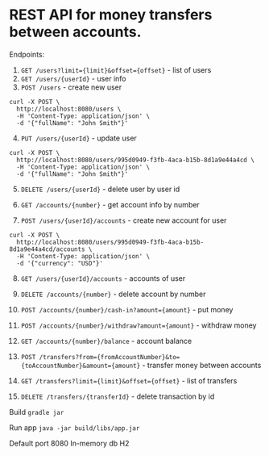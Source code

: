 # REST API for money transfers between accounts.

Endpoints:

1.  `GET /users?limit={limit}&offset={offset}` - list of users
2.  `GET /users/{userId}` - user info
3.  `POST /users` - create new user
```$xslt
curl -X POST \
  http://localhost:8080/users \
  -H 'Content-Type: application/json' \
  -d '{"fullName": "John Smith"}'
```
4.  `PUT /users/{userId}` - update user 
```$xslt
curl -X POST \
  http://localhost:8080/users/995d0949-f3fb-4aca-b15b-8d1a9e44a4cd \
  -H 'Content-Type: application/json' \
  -d '{"fullName": "John Smith"}'
```
5.  `DELETE /users/{userId}` - delete user by user id

6.  `GET /accounts/{number}` - get account info by number
7.  `POST /users/{userId}/accounts` - create new account for user
```$xslt
curl -X POST \
  http://localhost:8080/users/995d0949-f3fb-4aca-b15b-8d1a9e44a4cd/accounts \
  -H 'Content-Type: application/json' \
  -d '{"currency": "USD"}'
```
8.  `GET /users/{userId}/accounts` - accounts of user
9.  `DELETE /accounts/{number}` - delete account by number
10. `POST /accounts/{number}/cash-in?amount={amount}` - put money
11. `POST /accounts/{number}/withdraw?amount={amount}` - withdraw money
12. `GET /accounts/{number}/balance` - account balance

13. `POST /transfers?from={fromAccountNumber}&to={toAccountNumber}&amount={amount}` - transfer money between accounts
14. `GET /transfers?limit={limit}&offset={offset}` - list of transfers
15. `DELETE /transfers/{transferId}` - delete transaction by id

Build
`gradle jar`

Run app
`java -jar build/libs/app.jar`

Default port 8080
In-memory db H2